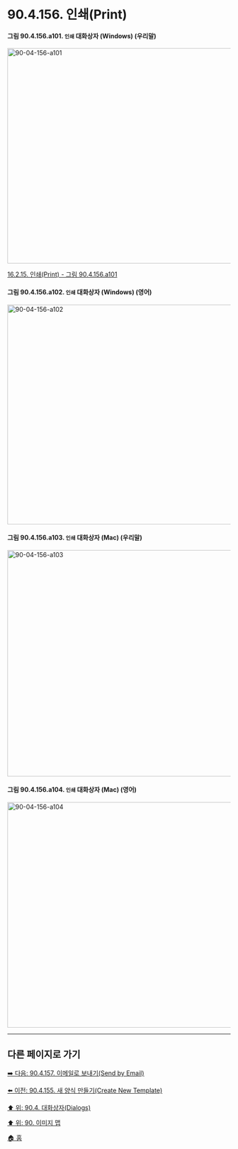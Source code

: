 # 90.4.156. 인쇄(Print)

<a id="90-04-156-a101"></a>

#### 그림 90.4.156.a101. `인쇄` 대화상자 (Windows) (우리말)
<img width="609" height="486" alt="90-04-156-a101" src="https://github.com/user-attachments/assets/8935d14e-c98b-4f9b-a86e-4a9fd9a9d2ac" />

[16.2.15. 인쇄(Print) - 그림 90.4.156.a101](./16-02-15-00-print.md#90-04-156-a101)

<a id="90-04-156-a102"></a>

#### 그림 90.4.156.a102. `인쇄` 대화상자 (Windows) (영어)
<img width="599" height="496" alt="90-04-156-a102" src="https://github.com/user-attachments/assets/88ef8f29-4bfb-4be9-a78b-4a832d2ed3a8" />

<a id="90-04-156-a103"></a>

#### 그림 90.4.156.a103. `인쇄` 대화상자 (Mac) (우리말)
<img width="572" height="511" alt="90-04-156-a103" src="https://github.com/user-attachments/assets/e31791b6-5cc0-402c-b908-87be4361b5ba" />

<a id="90-04-156-a104"></a>

#### 그림 90.4.156.a104. `인쇄` 대화상자 (Mac) (영어)
<img width="582" height="509" alt="90-04-156-a104" src="https://github.com/user-attachments/assets/5d6258ff-1439-4518-b4af-c2937a0c23e1" />

***

## 다른 페이지로 가기

[➡️ 다음: 90.4.157. 이메일로 보내기(Send by Email)](./90-04-0157-send_by_email.md)

[⬅️ 이전: 90.4.155. 새 양식 만들기(Create New Template)](./90-04-0155-create_new_template.md)

[⬆️ 위: 90.4. 대화상자(Dialogs)](./90-04-0000-dialogs.md)

[⬆️ 위: 90. 이미지 맵](./90-00-image-map.md)

[🏠 홈](./00-home.md)